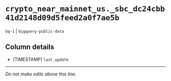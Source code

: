 # `crypto_near_mainnet_us._sbc_dc24cbb41d2148d09d5feed2a0f7ae5b`
`bq-1` | `bigquery-public-data`

## Column details
* [TIMESTAMP] `last_update`

-------------------------------------------------------------------------------
*Do not make edits above this line.*
